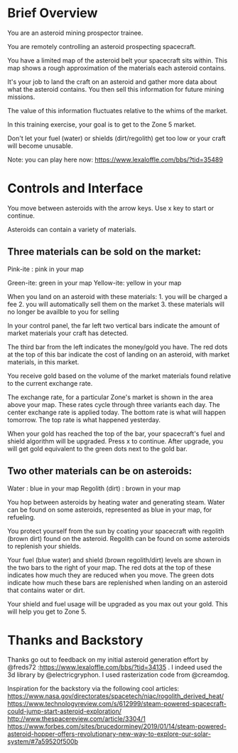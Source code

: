 # Brief Overview #

You are an asteroid mining prospector trainee.

You are remotely controlling an asteroid prospecting spacecraft.

You have a limited map of the asteroid belt your spacecraft sits within.  This map shows a rough approximation of the materials each asteroid contains.

It's your job to land the craft on an asteroid and gather more data about what the asteroid contains.  You then sell this information for future mining missions.

The value of this information fluctuates relative to the whims of the market.

In this training exercise, your goal is to get to the Zone 5 market.

Don't let your fuel (water) or shields (dirt/regolith) get too low or your craft will become unusable.

Note: you can play here now: https://www.lexaloffle.com/bbs/?tid=35489

# Controls and Interface #

You move between asteroids with the arrow keys. Use x key to start or continue.                                                                                                                                                                                                             

Asteroids can contain a variety of materials.

## Three materials can be sold on the market: ##

  Pink-ite : pink in your map
  
  Green-ite: green in your map                                                                                                          Yellow-ite: yellow in your map

  When you land on an asteroid with these materials:
    1. you will be charged a fee
    2. you will automatically sell them on the market
    3. these materials will no longer be availble to you for selling

In your control panel, the far left two vertical bars indicate the amount of market materials your craft has detected.

The third bar from the left indicates the money/gold you have.  The red dots at the top of this bar indicate the cost of landing on an asteroid, with market materials, in this market.

You receive gold based on the volume of the market materials found relative to the current exchange rate.

The exchange rate, for a particular Zone's market is shown in the area above your map.  These rates cycle through three variants each day.  The center exchange rate is applied today.  The bottom rate is what will happen tomorrow.  The top rate is what happened yesterday.

When your gold has reached the top of the bar, your spacecraft's fuel and shield algorithm will be upgraded. Press x to continue.  After upgrade, you will get gold equivalent to the green dots next to the gold bar.

## Two other materials can be on asteroids: ##

Water : blue in your map
Regolith (dirt) : brown in your map                                                                                                       

You hop between asteroids by heating water and generating steam.  Water can be found on some asteroids, represented as blue in your map, for refueling.                                                                                                                                   

You protect yourself from the sun by coating your spacecraft with regolith (brown dirt) found on the asteroid.  Regolith can be found on some asteroids to replenish your shields.

Your fuel (blue water) and shield (brown regolith/dirt) levels are shown in the two bars to the right of your map.  The red dots at the top of these indicates how much they are reduced when you move.  The green dots indicate how much these bars are replenished when landing on an asteroid that contains water or dirt.

Your shield and fuel usage will be upgraded as you max out your gold.  This will help you get to Zone 5.

# Thanks and Backstory #

Thanks go out to feedback on my initial asteroid generation effort by @freds72 :https://www.lexaloffle.com/bbs/?tid=34135 . I indeed used the 3d library by @electricgryphon.  I used rasterization code from @creamdog.

Inspiration for the backstory via the following cool articles:
https://www.nasa.gov/directorates/spacetech/niac/rogolith_derived_heat/
https://www.technologyreview.com/s/612999/steam-powered-spacecraft-could-jump-start-asteroid-exploration/
http://www.thespacereview.com/article/3304/1
https://www.forbes.com/sites/brucedorminey/2019/01/14/steam-powered-asteroid-hopper-offers-revolutionary-new-way-to-explore-our-solar-system/#7a59520f500b
